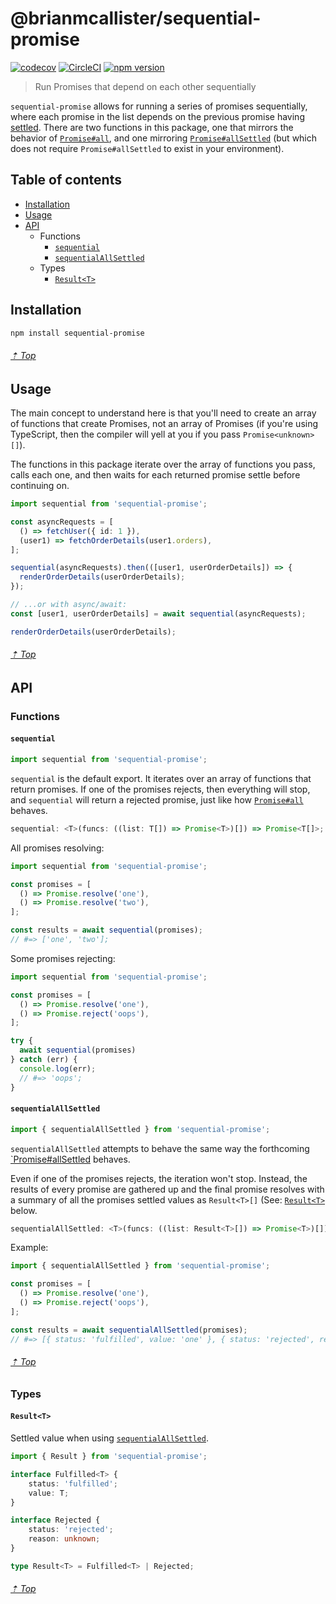 # @brianmcallister/sequential-promise

[![codecov](https://codecov.io/gh/brianmcallister/sequential-promise/branch/master/graph/badge.svg)](https://codecov.io/gh/brianmcallister/sequential-promise) [![CircleCI](https://circleci.com/gh/brianmcallister/sequential-promise.svg?style=svg)](https://circleci.com/gh/brianmcallister/sequential-promise) [![npm version](https://img.shields.io/npm/v/@brianmcallister/sequential-promise?label=version&color=%2354C536&logo=npm)](https://www.npmjs.com/package/@brianmcallister/sequential-promise)

> Run Promises that depend on each other sequentially

`sequential-promise` allows for running a series of promises sequentially, where each promise in the list depends on the previous promise having [settled](https://github.com/domenic/promises-unwrapping/blob/master/docs/states-and-fates.md). There are two functions in this package, one that mirrors the behavior of [`Promise#all`](https://developer.mozilla.org/en-US/docs/Web/JavaScript/Reference/Global_Objects/Promise/all), and one mirroring [`Promise#allSettled`](https://developer.mozilla.org/en-US/docs/Web/JavaScript/Reference/Global_Objects/Promise/allSettled) (but which does not require `Promise#allSettled` to exist in your environment).

## Table of contents

<!-- - [Demo](#demo) -->
- [Installation](#installation)
- [Usage](#usage)
- [API](#api)
  - Functions
    - [`sequential`](#sequential)
    - [`sequentialAllSettled`](#sequentialallsettled)
  - Types
    - [`Result<T>`](#resultt)

<!--
## Demo

Hosted demo: [https://sequential-promise.netlify.com/](https://sequential-promise.netlify.com/)

You can also run the demo locally. To get started:

```sh
git clone git@github.com:brianmcallister/sequential-promise.git
cd sequential-promise/demo
npm i
npm start
```

###### [⇡ Top](#table-of-contents)
-->

## Installation

```sh
npm install sequential-promise
```

###### [⇡ Top](#table-of-contents)

## Usage

The main concept to understand here is that you'll need to create an array of functions that create Promises, not an array of Promises (if you're using TypeScript, then the compiler will yell at you if you pass `Promise<unknown>[]`).

The functions in this package iterate over the array of functions you pass, calls each one, and then waits for each returned promise settle before continuing on.

```ts
import sequential from 'sequential-promise';

const asyncRequests = [
  () => fetchUser({ id: 1 }),
  (user1) => fetchOrderDetails(user1.orders),
];

sequential(asyncRequests).then(([user1, userOrderDetails]) => {
  renderOrderDetails(userOrderDetails);
});

// ...or with async/await:
const [user1, userOrderDetails] = await sequential(asyncRequests);

renderOrderDetails(userOrderDetails);
```

###### [⇡ Top](#table-of-contents)

## API

### Functions

#### `sequential`

```ts
import sequential from 'sequential-promise';
```

`sequential` is the default export. It iterates over an array of functions that return promises. If one of the promises rejects, then everything will stop, and `sequential` will return a rejected promise, just like how [`Promise#all`](https://developer.mozilla.org/en-US/docs/Web/JavaScript/Reference/Global_Objects/Promise/all) behaves.

```ts
sequential: <T>(funcs: ((list: T[]) => Promise<T>)[]) => Promise<T[]>;
```

All promises resolving:

```ts
import sequential from 'sequential-promise';

const promises = [
  () => Promise.resolve('one'),
  () => Promise.resolve('two'),
];

const results = await sequential(promises);
// #=> ['one', 'two'];
```

Some promises rejecting:

```ts
import sequential from 'sequential-promise';

const promises = [
  () => Promise.resolve('one'),
  () => Promise.reject('oops'),
];

try {
  await sequential(promises)
} catch (err) {
  console.log(err);
  // #=> 'oops';
}
```

#### `sequentialAllSettled`

```ts
import { sequentialAllSettled } from 'sequential-promise';
```

`sequentialAllSettled` attempts to behave the same way the forthcoming [`Promise#allSettled](https://developer.mozilla.org/en-US/docs/Web/JavaScript/Reference/Global_Objects/Promise/allSettled) behaves.

Even if one of the promises rejects, the iteration won't stop. Instead, the results of every promise are gathered up and the final promise resolves with a summary of all the promises settled values as `Result<T>[]` (See: [`Result<T>`](#resultt) below.

```ts
sequentialAllSettled: <T>(funcs: ((list: Result<T>[]) => Promise<T>)[]) => Promise<Result<T>[]>;
```

Example:

```ts
import { sequentialAllSettled } from 'sequential-promise';

const promises = [
  () => Promise.resolve('one'),
  () => Promise.reject('oops'),
];

const results = await sequentialAllSettled(promises);
// #=> [{ status: 'fulfilled', value: 'one' }, { status: 'rejected', reason: 'oops' }];
```

###### [⇡ Top](#table-of-contents)

### Types

#### `Result<T>`

Settled value when using [`sequentialAllSettled`](#sequentialallsettled).

```ts
import { Result } from 'sequential-promise';
```

```ts
interface Fulfilled<T> {
    status: 'fulfilled';
    value: T;
}

interface Rejected {
    status: 'rejected';
    reason: unknown;
}

type Result<T> = Fulfilled<T> | Rejected;
```

###### [⇡ Top](#table-of-contents)
